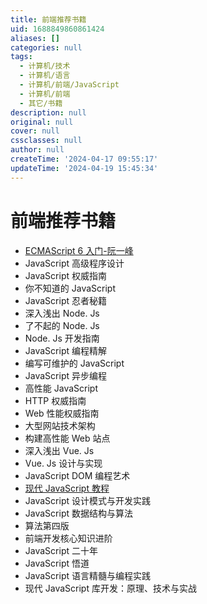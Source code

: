 ```yaml
---
title: 前端推荐书籍
uid: 1688849860861424
aliases: []
categories: null
tags:
  - 计算机/技术
  - 计算机/语言
  - 计算机/前端/JavaScript
  - 计算机/前端
  - 其它/书籍
description: null
original: null
cover: null
cssclasses: null
author: null
createTime: '2024-04-17 09:55:17'
updateTime: '2024-04-19 15:45:34'
---
```


# 前端推荐书籍

- [ECMAScript 6 入门-阮一峰](https://es6.ruanyifeng.com/)
- JavaScript 高级程序设计
- JavaScript 权威指南
- 你不知道的 JavaScript
- JavaScript 忍者秘籍
- 深入浅出 Node. Js
- 了不起的 Node. Js
- Node. Js 开发指南
- JavaScript 编程精解
- 编写可维护的 JavaScript
- JavaScript 异步编程
- 高性能 JavaScript
- HTTP 权威指南
- Web 性能权威指南
- 大型网站技术架构
- 构建高性能 Web 站点
- 深入浅出 Vue. Js
- Vue. Js 设计与实现
- JavaScript DOM 编程艺术
- [现代 JavaScript 教程](https://zh.javascript.info/)
- JavaScript 设计模式与开发实践
- JavaScript 数据结构与算法
- 算法第四版
- 前端开发核心知识进阶
- JavaScript 二十年
- JavaScript 悟道
- JavaScript 语言精髓与编程实践
- 现代 JavaScript 库开发：原理、技术与实战
